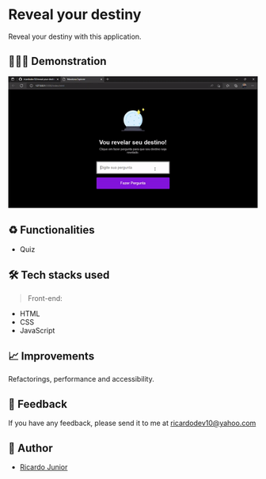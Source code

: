 
# Reveal your destiny

Reveal your destiny with this application.


## 💁🏻‍♂️ Demonstration

<p align="center">
<img src=".github/reveal-your-destiny.gif">
</p>


## ♻️ Functionalities

- Quiz


## 🛠 Tech stacks used

> Front-end: 

- HTML
- CSS
- JavaScript


## 📈 Improvements

Refactorings, performance and accessibility.


## 🙂 Feedback

If you have any feedback, please send it to me at ricardodev10@yahoo.com


## 💛 Author

- [Ricardo Junior](https://www.linkedin.com/in/ricardodev10/)
